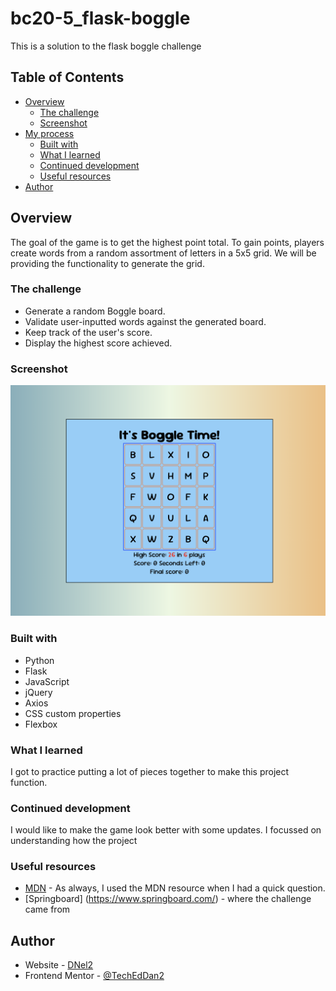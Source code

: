 # bc20-5_flask-boggle
This is a solution to the flask boggle challenge 

## Table of Contents
- [Overview](#overview)
  - [The challenge](#the-challenge)
  - [Screenshot](#screenshot)
- [My process](#my-process)
  - [Built with](#built-with)
  - [What I learned](#what-i-learned)
  - [Continued development](#continued-development)
  - [Useful resources](#useful-resources)
- [Author](#author)

## Overview
The goal of the game is to get the highest point total. To gain points, players create words from a random assortment of letters in a 5x5 grid. We will be providing the functionality to generate the grid.

### The challenge
- Generate a random Boggle board.
- Validate user-inputted words against the generated board.
- Keep track of the user's score.
- Display the highest score achieved.

### Screenshot

![](./static/Screenshot.png)

### Built with
- Python
- Flask
- JavaScript
- jQuery
- Axios
- CSS custom properties
- Flexbox

### What I learned

I got to practice putting a lot of pieces together to make this project function. 

### Continued development

I would like to make the game look better with some updates. I focussed on understanding how the project 

### Useful resources

- [MDN](https://developer.mozilla.org/en-US/) - As always, I used the MDN resource when I had a quick question.
- [Springboard] (https://www.springboard.com/) - where the challenge came from

## Author

- Website - [DNel2](https://github.com/TechEdDan2)
- Frontend Mentor - [@TechEdDan2](https://www.frontendmentor.io/profile/TechEdDan2)

